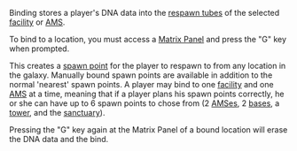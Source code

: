 Binding stores a player's DNA data into the [respawn tubes](../items/Respawn_Tube.md) of
the selected [facility](../locations/Facilities.md) or
[AMS](../vehicles/Advanced_Mobile_Station.md).

To bind to a location, you must access a
[Matrix Panel](../items/Matrix_Panel.md) and press the "G" key when prompted.

This creates a [spawn point](Spawn_point.md) for the player to respawn to from
any location in the galaxy. Manually bound spawn points are available in
addition to the normal 'nearest' spawn points. A player may bind to one
[facility](../locations/Facilities.md) and one
[AMS](../vehicles/Advanced_Mobile_Station.md) at a time, meaning that if a
player plans his spawn points correctly, he or she can have up to 6 spawn points
to chose from (2 [AMSes](../vehicles/Advanced_Mobile_Station.md), 2
[bases](../locations/Facilities.md), a [tower](../locations/Towers.md), and the
[sanctuary](../locations/Sanctuary.md)).

Pressing the "G" key again at the Matrix Panel of a bound location will erase
the DNA data and the bind.


